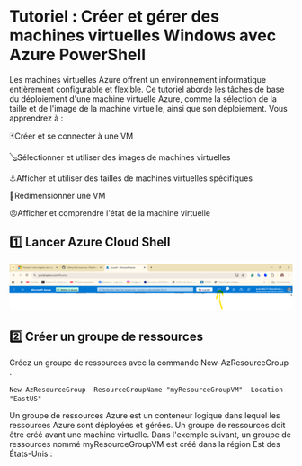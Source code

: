 # Tutoriel : Créer et gérer des machines virtuelles Windows avec Azure PowerShell
Les machines virtuelles Azure offrent un environnement informatique entièrement configurable et flexible. Ce tutoriel aborde les tâches de base du déploiement d'une machine virtuelle Azure, comme la sélection de la taille et de l'image de la machine virtuelle, ainsi que son déploiement. Vous apprendrez à :

🃏Créer et se connecter à une VM

🪕Sélectionner et utiliser des images de machines virtuelles

⚓Afficher et utiliser des tailles de machines virtuelles spécifiques

🎱Redimensionner une VM

😠Afficher et comprendre l'état de la machine virtuelle

:one: Lancer Azure Cloud Shell
-----------------------------

![image](image/1.png)

2️⃣ Créer un groupe de ressources
-----------------------------
Créez un groupe de ressources avec la commande New-AzResourceGroup .
```
New-AzResourceGroup -ResourceGroupName "myResourceGroupVM" -Location "EastUS"
```

Un groupe de ressources Azure est un conteneur logique dans lequel les ressources Azure sont déployées et gérées. Un groupe de ressources doit être créé avant une machine virtuelle. Dans l'exemple suivant, un groupe de ressources nommé myResourceGroupVM est créé dans la région Est des États-Unis :
